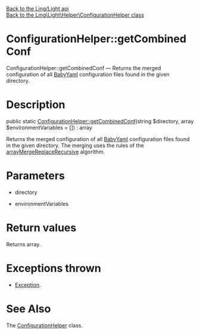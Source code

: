 [Back to the Ling/Light api](https://github.com/lingtalfi/Light/blob/master/doc/api/Ling/Light.md)<br>
[Back to the Ling\Light\Helper\ConfigurationHelper class](https://github.com/lingtalfi/Light/blob/master/doc/api/Ling/Light/Helper/ConfigurationHelper.md)


ConfigurationHelper::getCombinedConf
================



ConfigurationHelper::getCombinedConf — Returns the merged configuration of all [BabyYaml](https://github.com/lingtalfi/BabyYaml) configuration files found in the given directory.




Description
================


public static [ConfigurationHelper::getCombinedConf](https://github.com/lingtalfi/Light/blob/master/doc/api/Ling/Light/Helper/ConfigurationHelper/getCombinedConf.md)(string $directory, array $environmentVariables = []) : array




Returns the merged configuration of all [BabyYaml](https://github.com/lingtalfi/BabyYaml) configuration files found in the given directory.
The merging uses the rules of the [arrayMergeReplaceRecursive](https://github.com/lingtalfi/Bat/blob/master/ArrayTool.md#arraymergereplacerecursive) algorithm.




Parameters
================


- directory

    

- environmentVariables

    


Return values
================

Returns array.


Exceptions thrown
================

- [Exception](http://php.net/manual/en/class.exception.php).&nbsp;







See Also
================

The [ConfigurationHelper](https://github.com/lingtalfi/Light/blob/master/doc/api/Ling/Light/Helper/ConfigurationHelper.md) class.



